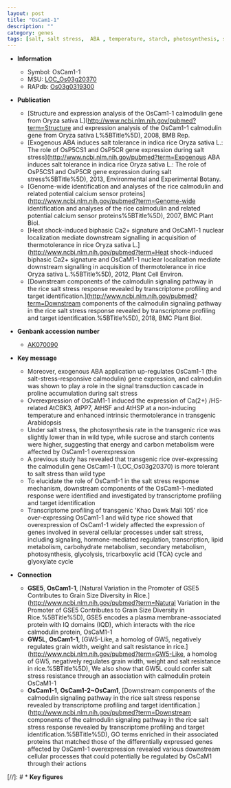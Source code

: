 ```yaml
---
layout: post
title: "OsCam1-1"
description: ""
category: genes
tags: [salt, salt stress,  ABA , temperature, starch, photosynthesis, stress, stress response, sucrose]
---
```


* **Information**  
    + Symbol: OsCam1-1  
    + MSU: [LOC_Os03g20370](http://rice.plantbiology.msu.edu/cgi-bin/ORF_infopage.cgi?orf=LOC_Os03g20370)  
    + RAPdb: [Os03g0319300](http://rapdb.dna.affrc.go.jp/viewer/gbrowse_details/irgsp1?name=Os03g0319300)  

* **Publication**  
    + [Structure and expression analysis of the OsCam1-1 calmodulin gene from Oryza sativa L](http://www.ncbi.nlm.nih.gov/pubmed?term=Structure and expression analysis of the OsCam1-1 calmodulin gene from Oryza sativa L%5BTitle%5D), 2008, BMB Rep.
    + [Exogenous ABA induces salt tolerance in indica rice Oryza sativa L.: The role of OsP5CS1 and OsP5CR gene expression during salt stress](http://www.ncbi.nlm.nih.gov/pubmed?term=Exogenous ABA induces salt tolerance in indica rice Oryza sativa L.: The role of OsP5CS1 and OsP5CR gene expression during salt stress%5BTitle%5D), 2013, Environmental and Experimental Botany.
    + [Genome-wide identification and analyses of the rice calmodulin and related potential calcium sensor proteins](http://www.ncbi.nlm.nih.gov/pubmed?term=Genome-wide identification and analyses of the rice calmodulin and related potential calcium sensor proteins%5BTitle%5D), 2007, BMC Plant Biol.
    + [Heat shock-induced biphasic Ca2+ signature and OsCaM1-1 nuclear localization mediate downstream signalling in acquisition of thermotolerance in rice Oryza sativa L.](http://www.ncbi.nlm.nih.gov/pubmed?term=Heat shock-induced biphasic Ca2+ signature and OsCaM1-1 nuclear localization mediate downstream signalling in acquisition of thermotolerance in rice Oryza sativa L.%5BTitle%5D), 2012, Plant Cell Environ.
    + [Downstream components of the calmodulin signaling pathway in the rice salt stress response revealed by transcriptome profiling and target identification.](http://www.ncbi.nlm.nih.gov/pubmed?term=Downstream components of the calmodulin signaling pathway in the rice salt stress response revealed by transcriptome profiling and target identification.%5BTitle%5D), 2018, BMC Plant Biol.

* **Genbank accession number**  
    + [AK070090](http://www.ncbi.nlm.nih.gov/nuccore/AK070090)

* **Key message**  
    + Moreover, exogenous ABA application up-regulates OsCam1-1 (the salt-stress-responsive calmodulin) gene expression, and calmodulin was shown to play a role in the signal transduction cascade in proline accumulation during salt stress
    + Overexpression of OsCaM1-1 induced the expression of Ca(2+) /HS-related AtCBK3, AtPP7, AtHSF and AtHSP at a non-inducing temperature and enhanced intrinsic thermotolerance in transgenic Arabidopsis
    + Under salt stress, the photosynthesis rate in the transgenic rice was slightly lower than in wild type, while sucrose and starch contents were higher, suggesting that energy and carbon metabolism were affected by OsCam1-1 overexpression
    + A previous study has revealed that transgenic rice over-expressing the calmodulin gene OsCam1-1 (LOC_Os03g20370) is more tolerant to salt stress than wild type
    + To elucidate the role of OsCam1-1 in the salt stress response mechanism, downstream components of the OsCam1-1-mediated response were identified and investigated by transcriptome profiling and target identification
    + Transcriptome profiling of transgenic 'Khao Dawk Mali 105' rice over-expressing OsCam1-1 and wild type rice showed that overexpression of OsCam1-1 widely affected the expression of genes involved in several cellular processes under salt stress, including signaling, hormone-mediated regulation, transcription, lipid metabolism, carbohydrate metabolism, secondary metabolism, photosynthesis, glycolysis, tricarboxylic acid (TCA) cycle and glyoxylate cycle

* **Connection**  
    + __GSE5__, __OsCam1-1__, [Natural Variation in the Promoter of GSE5 Contributes to Grain Size Diversity in Rice.](http://www.ncbi.nlm.nih.gov/pubmed?term=Natural Variation in the Promoter of GSE5 Contributes to Grain Size Diversity in Rice.%5BTitle%5D),  GSE5 encodes a plasma membrane-associated protein with IQ domains (IQD), which interacts with the rice calmodulin protein, OsCaM1-1
    + __GW5L__, __OsCam1-1__, [GW5-Like, a homolog of GW5, negatively regulates grain width, weight and salt resistance in rice.](http://www.ncbi.nlm.nih.gov/pubmed?term=GW5-Like, a homolog of GW5, negatively regulates grain width, weight and salt resistance in rice.%5BTitle%5D),  We also show that GW5L could confer salt stress resistance through an association with calmodulin protein OsCaM1-1
    + __OsCam1-1__, __OsCam1-2~OsCam1__, [Downstream components of the calmodulin signaling pathway in the rice salt stress response revealed by transcriptome profiling and target identification.](http://www.ncbi.nlm.nih.gov/pubmed?term=Downstream components of the calmodulin signaling pathway in the rice salt stress response revealed by transcriptome profiling and target identification.%5BTitle%5D),  GO terms enriched in their associated proteins that matched those of the differentially expressed genes affected by OsCam1-1 overexpression revealed various downstream cellular processes that could potentially be regulated by OsCaM1 through their actions

[//]: # * **Key figures**  


